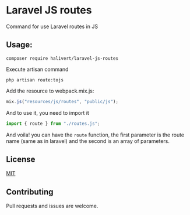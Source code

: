 # Laravel JS routes

Command for use Laravel routes in JS

## Usage:

```shell
composer require halivert/laravel-js-routes
```

Execute artisan command

```shell
php artisan route:tojs
```

Add the resource to webpack.mix.js:

```js
mix.js("resources/js/routes", "public/js");
```

And to use it, you need to import it

```js
import { route } from "./routes.js";
```

And voila! you can have the `route` function, the first parameter is the route
name (same as in laravel) and the second is an array of parameters.

## License
[MIT](https://github.com/halivert/laravel-js-routes/blob/master/LICENSE)

## Contributing

Pull requests and issues are welcome.
